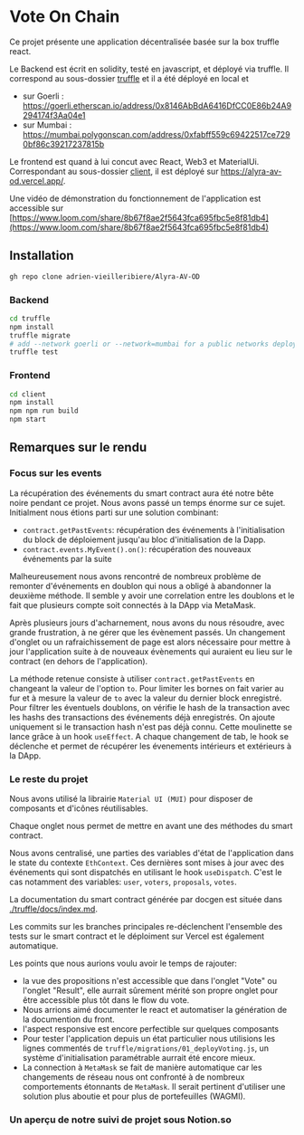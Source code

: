 # Vote On Chain

Ce projet présente une application décentralisée basée sur la box truffle react.

Le Backend est écrit en solidity, testé en javascript, et déployé via truffle. 
Il correspond au sous-dossier [truffle](./truffle) 
et il a été déployé en local et 
- sur Goerli : https://goerli.etherscan.io/address/0x8146AbBdA6416DfCC0E86b24A9294174f3Aa04e1
- sur Mumbai : https://mumbai.polygonscan.com/address/0xfabff559c69422517ce7290bf86c39217237815b

Le frontend est quand à lui concut avec React, Web3 et MaterialUi.
Correspondant au sous-dossier [client](./client), 
il est déployé sur https://alyra-av-od.vercel.app/.

Une vidéo de démonstration du fonctionnement de l'application est accessible sur 
[https://www.loom.com/share/8b67f8ae2f5643fca695fbc5e8f81db4](https://www.loom.com/share/8b67f8ae2f5643fca695fbc5e8f81db4)

## Installation
```sh
gh repo clone adrien-vieilleribiere/Alyra-AV-OD
```

### Backend
```sh
cd truffle
npm install
truffle migrate
# add --network goerli or --network=mumbai for a public networks deployment
truffle test
```

### Frontend
```sh
cd client
npm install
npm npm run build
npm start
```

## Remarques sur le rendu

### Focus sur les events
La récupération des événements du smart contract aura été notre bête noire pendant ce projet. Nous avons passé un temps énorme sur ce sujet. Initialment nous étions parti sur une solution combinant: 
* `contract.getPastEvents`: récupération des événements à l'initialisation du block de déploiement jusqu'au bloc d'initialisation de la Dapp.
* `contract.events.MyEvent().on()`: récupération des nouveaux événements par la suite

Malheureusement nous avons rencontré de nombreux problème de remonter d'événements en doublon qui nous a obligé à abandonner la deuxième méthode. Il semble y avoir une correlation entre les doublons et le fait que plusieurs compte soit connectés à la DApp via MetaMask.

 Après plusieurs jours d'acharnement, nous avons du nous résoudre, avec grande frustration, à ne gérer que les évènement passés. Un changement d'onglet ou un rafraichissement de page est alors nécessaire pour mettre à jour l'application suite à de nouveaux évènements qui auraient eu lieu sur le contract (en dehors de l'application). 
 
 La méthode retenue consiste à utiliser `contract.getPastEvents` en changeant la valeur de l'option `to`. Pour limiter les bornes on fait varier au fur et à mesure la valeur de `to` avec la valeur du dernier block enregistré.  Pour filtrer les éventuels doublons, on vérifie le hash de la transaction avec les hashs des transactions des événements déjà enregistrés. On ajoute uniquement si le transaction hash n'est pas déjà connu. Cette moulinette se lance grâce à un hook `useEffect`. A chaque changement de tab, le hook se déclenche et permet de récupérer les évenements intérieurs et extérieurs à la DApp.

### Le reste du projet
Nous avons utilisé la librairie `Material UI (MUI)` pour disposer de composants et d'icônes réutilisables.

Chaque onglet nous permet de mettre en avant une des méthodes du smart contract.

Nous avons centralisé, une parties des variables d'état de l'application dans le state du contexte `EthContext`. Ces dernières sont mises à jour avec des événements qui sont dispatchés en utilisant le hook `useDispatch`. C'est le cas notamment des variables: `user`, `voters`, `proposals`, `votes`.

La documentation du smart contract générée par docgen est située dans [./truffle/docs/index.md](truffle/docs/index.md).

Les commits sur les branches principales re-déclenchent l'ensemble des tests sur le smart contract et le déploiment sur Vercel est également automatique.

Les points que nous aurions voulu avoir le temps de rajouter: 
- la vue des propositions n'est accessible que dans l'onglet "Vote" ou l'onglet "Result", elle aurrait sûrement mérité son propre onglet pour être accessible plus tôt dans le flow du vote.
- Nous arrions aimé documenter le react et automatiser la génération de la documention du front.
- l'aspect responsive est encore perfectible sur quelques composants 
- Pour tester l'application depuis un état particulier nous utilisions les lignes commentés de `truffle/migrations/01_deployVoting.js`, un système d'initialisation paramétrable aurrait été encore mieux.
- La connection à `MetaMask` se fait de manière automatique car les changements de réseau nous ont confronté à de nombreux comportements étonnants de `MetaMask`. Il serait pertinent d'utiliser une solution plus aboutie et pour plus de portefeuilles (WAGMI).

### Un aperçu de notre suivi de projet sous Notion.so
